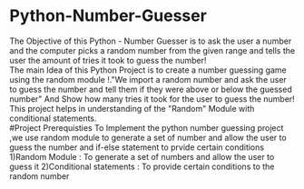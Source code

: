 # Python-Number-Guesser
The Objective of this Python - Number Guesser is to ask the user a number and the computer picks a random number from the given range and tells the user the amount of tries it took to guess the number!
<br>
The main Idea of this Python Project is to create a number guessing game using the random module !."We import a random number and ask the user to guess the number and tell them if they were above or below the guessed number" And Show how many tries it took for the user to guess the number!
<br>
This project helps in understanding of the "Random" Module with conditional statements. 
<br>
#Project Prerequisties
To Implement the python number guessing project ,we use random module to generate a set of number and allow the user to guess the number and if-else statement to prvide certain conditions
1)Random Module : To generate a set of numbers and allow the user to guess it 
2)Conditional statements : To provide certain conditions to the random number


